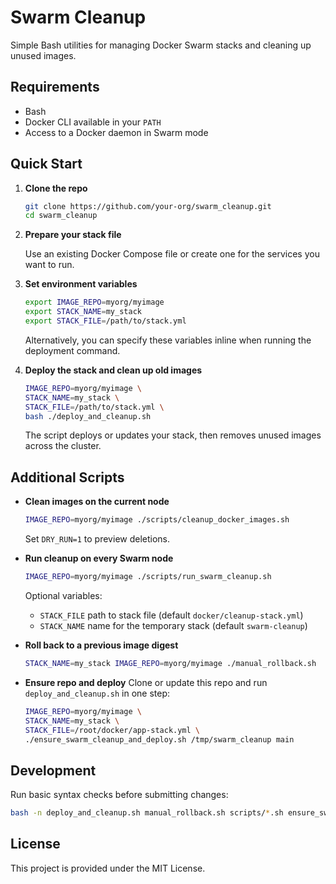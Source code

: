 # Swarm Cleanup

Simple Bash utilities for managing Docker Swarm stacks and cleaning up unused images.

## Requirements

- Bash
- Docker CLI available in your `PATH`
- Access to a Docker daemon in Swarm mode

## Quick Start

1. **Clone the repo**

   ```bash
   git clone https://github.com/your-org/swarm_cleanup.git
   cd swarm_cleanup
   ```

2. **Prepare your stack file**

   Use an existing Docker Compose file or create one for the services you want to run.

3. **Set environment variables**

   ```bash
   export IMAGE_REPO=myorg/myimage
   export STACK_NAME=my_stack
   export STACK_FILE=/path/to/stack.yml
   ```

   Alternatively, you can specify these variables inline when running the deployment command.

4. **Deploy the stack and clean up old images**

   ```bash
   IMAGE_REPO=myorg/myimage \
   STACK_NAME=my_stack \
   STACK_FILE=/path/to/stack.yml \
   bash ./deploy_and_cleanup.sh
   ```

   The script deploys or updates your stack, then removes unused images across the cluster.

## Additional Scripts

- **Clean images on the current node**
  ```bash
  IMAGE_REPO=myorg/myimage ./scripts/cleanup_docker_images.sh
  ```
  Set `DRY_RUN=1` to preview deletions.

- **Run cleanup on every Swarm node**
  ```bash
  IMAGE_REPO=myorg/myimage ./scripts/run_swarm_cleanup.sh
  ```
  Optional variables:
  - `STACK_FILE` path to stack file (default `docker/cleanup-stack.yml`)
  - `STACK_NAME` name for the temporary stack (default `swarm-cleanup`)

 - **Roll back to a previous image digest**
   ```bash
   STACK_NAME=my_stack IMAGE_REPO=myorg/myimage ./manual_rollback.sh
   ```

- **Ensure repo and deploy**
  Clone or update this repo and run `deploy_and_cleanup.sh` in one step:
  ```bash
  IMAGE_REPO=myorg/myimage \
  STACK_NAME=my_stack \
  STACK_FILE=/root/docker/app-stack.yml \
  ./ensure_swarm_cleanup_and_deploy.sh /tmp/swarm_cleanup main
  ```

## Development

Run basic syntax checks before submitting changes:

```bash
bash -n deploy_and_cleanup.sh manual_rollback.sh scripts/*.sh ensure_swarm_cleanup_and_deploy.sh
```

## License

This project is provided under the MIT License.
